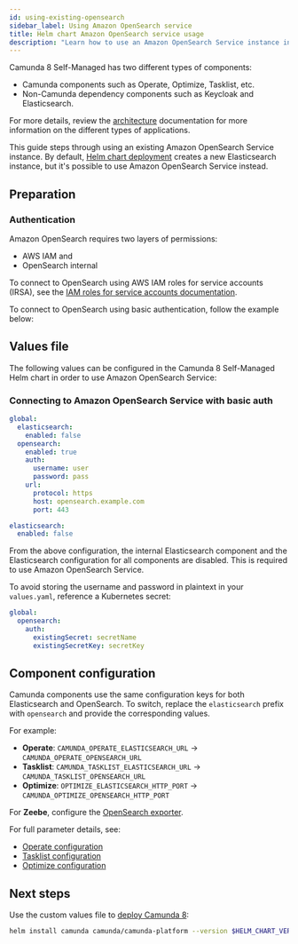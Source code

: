 ```yaml
---
id: using-existing-opensearch
sidebar_label: Using Amazon OpenSearch service
title: Helm chart Amazon OpenSearch service usage
description: "Learn how to use an Amazon OpenSearch Service instance in Camunda 8 Self-Managed deployment."
---
```


Camunda 8 Self-Managed has two different types of components:

- Camunda components such as Operate, Optimize, Tasklist, etc.
- Non-Camunda dependency components such as Keycloak and Elasticsearch.

For more details, review the [architecture](/self-managed/about-self-managed.md#architecture) documentation for more information on the different types of applications.

This guide steps through using an existing Amazon OpenSearch Service instance. By default, [Helm chart deployment](/self-managed/setup/overview.md) creates a new Elasticsearch instance, but it's possible to use Amazon OpenSearch Service instead.

## Preparation

### Authentication

Amazon OpenSearch requires two layers of permissions:

- AWS IAM and
- OpenSearch internal

To connect to OpenSearch using AWS IAM roles for service accounts (IRSA), see the [IAM roles for service accounts documentation](/self-managed/installation-methods/helm/cloud-providers/amazon/amazon-eks/terraform-setup.md#opensearch-module-setup).

To connect to OpenSearch using basic authentication, follow the example below:

## Values file

The following values can be configured in the Camunda 8 Self-Managed Helm chart in order to use Amazon OpenSearch Service:

### Connecting to Amazon OpenSearch Service with basic auth

```yaml
global:
  elasticsearch:
    enabled: false
  opensearch:
    enabled: true
    auth:
      username: user
      password: pass
    url:
      protocol: https
      host: opensearch.example.com
      port: 443

elasticsearch:
  enabled: false
```

From the above configuration, the internal Elasticsearch component and the Elasticsearch configuration for all components are disabled. This is required to use Amazon OpenSearch Service.

To avoid storing the username and password in plaintext in your `values.yaml`, reference a Kubernetes secret:

```yaml
global:
  opensearch:
    auth:
      existingSecret: secretName
      existingSecretKey: secretKey
```

## Component configuration

Camunda components use the same configuration keys for both Elasticsearch and OpenSearch.
To switch, replace the `elasticsearch` prefix with `opensearch` and provide the corresponding values.

For example:

- **Operate**: `CAMUNDA_OPERATE_ELASTICSEARCH_URL` → `CAMUNDA_OPERATE_OPENSEARCH_URL`
- **Tasklist**: `CAMUNDA_TASKLIST_ELASTICSEARCH_URL` → `CAMUNDA_TASKLIST_OPENSEARCH_URL`
- **Optimize**: `OPTIMIZE_ELASTICSEARCH_HTTP_PORT` → `CAMUNDA_OPTIMIZE_OPENSEARCH_HTTP_PORT`

For **Zeebe**, configure the [OpenSearch exporter](/self-managed/components/orchestration-cluster/zeebe/exporters/opensearch-exporter.md).

For full parameter details, see:

- [Operate configuration](/self-managed/components/orchestration-cluster/operate/operate-configuration.md#settings-for-opensearch)
- [Tasklist configuration](/self-managed/components/orchestration-cluster/tasklist/tasklist-configuration.md#elasticsearch-or-opensearch)
- [Optimize configuration](/self-managed/components/optimize/configuration/system-configuration.md#opensearch)

## Next steps

Use the custom values file to [deploy Camunda 8](/self-managed/setup/overview.md):

```sh
helm install camunda camunda/camunda-platform --version $HELM_CHART_VERSION -f existing-elasticsearch-values.yaml
```
